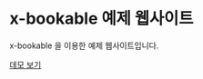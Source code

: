# x-bookable 예제 웹사이트

x-bookable 을 이용한 예제 웹사이트입니다.

[데모 보기](https://bookableio.github.io/x-bookable-example/)
